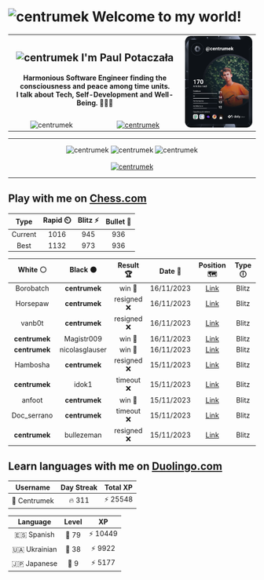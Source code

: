 <h1>
  <img
    src="https://emojis.slackmojis.com/emojis/images/1531849430/4246/blob-sunglasses.gif"
    width="30"
    alt="centrumek"
  />
  Welcome to my world!
</h1>

<table>
  <tbody>
    <tr>
      <td align="center" width="70%" colspan="2">
        <h2>
          <img
            src="https://raw.githubusercontent.com/MartinHeinz/MartinHeinz/master/wave.gif"
            width="30px"
            alt="centrumek"
          />
          I'm Paul Potaczała
        </h2>
        <h4>
          Harmonious Software Engineer finding the consciousness and peace among time units.
          <br/>
          I talk about Tech, Self-Development and Well-Being. 🌿🧘🚀
        </h4>
      </td>
      <td width="30%" rowspan="2">
        <a href="https://app.daily.dev/centrumek">
          <img
            src="./devcard.svg"
            alt="centrumek"
          />
        </a>
      </td>
    </tr>
    <tr align="center">
      <td>
        <img
          src="https://komarev.com/ghpvc/?username=centrumek&label=visitors&color=0e75b6&style=flat"
          alt="centrumek"
        >
      </td>
      <td>
        <a href="https://stackoverflow.com/users/14496012/centrumek">
          <img
            src="https://stackoverflow.com/users/flair/14496012.png?theme=dark"
            alt="centrumek"
          >
        </a>
      </td>
    </tr>
  </tbody>
</table>

---
<div align="center">
  <img 
    src="https://github-readme-stats.vercel.app/api?username=centrumek&show_icons=true&count_private=true&theme=dark&hide_border=true&hide=issues,contribs&bg_color=00000000"
    alt="centrumek"
  />
  <img
    src="https://github-readme-stats.vercel.app/api/top-langs/?username=centrumek&layout=compact&hide_border=true&theme=dark&bg_color=00000000&langs_count=6&exclude_repo=air-statistic-app"
    alt="centrumek"
  />
  <img 
    src="https://github-readme-streak-stats.herokuapp.com?user=centrumek&theme=dark&hide_border=true&background=FFFFFF00"
    alt="centrumek"
  />
  <br/>
  <br/>
  <a href="https://www.buymeacoffee.com/centrumek">
    <img
      src="https://cdn.buymeacoffee.com/buttons/v2/default-orange.png"
      height="50"
      width="210"
      alt="centrumek"
    />
  </a>
</div>

---

## Play with me on [Chess.com](https://www.chess.com/member/centrumek)

<div align="center">
<!--START_SECTION:chessStats-->
<!-- Automatically generated with https://github.com/Balastrong/chess-stats-action -->

| Type | Rapid ⏲️ | Blitz ⚡ | Bullet 🔫 |
|:---:|:---:|:---:|:---:|
| Current | 1016 | 945 | 936 |
| Best | 1132 | 973 | 936 |

| White ⚪ | Black ⚫ | Result 🏆 | Date 📅 | Position 🗺️ | Type 🕕 |
|:---:|:---:|:---:|:---:|:---:|:---:|
| Borobatch | **centrumek** | win 🥇 | 16/11/2023 | <a href="http://www.ee.unb.ca/cgi-bin/tervo/fen.pl?select=1k4r1/pp2r3/7b/8/3R3p/7Q/P4PPP/2q3K1 w - -">Link</a> | Blitz |
| Horsepaw | **centrumek** | resigned ❌ | 16/11/2023 | <a href="http://www.ee.unb.ca/cgi-bin/tervo/fen.pl?select=8/8/3p3k/6p1/8/7Q/PPP2P1P/6K1 b - -">Link</a> | Blitz |
| vanb0t | **centrumek** | resigned ❌ | 16/11/2023 | <a href="http://www.ee.unb.ca/cgi-bin/tervo/fen.pl?select=3Q4/pp4k1/2p5/2Pp4/4r3/1P1KP2P/P5P1/3R4 b - -">Link</a> | Blitz |
| **centrumek** | Magistr009 | win 🥇 | 16/11/2023 | <a href="http://www.ee.unb.ca/cgi-bin/tervo/fen.pl?select=7k/1p2R3/p1p4p/6pP/1Q1P2r1/5K2/P1P5/R7 b - -">Link</a> | Blitz |
| **centrumek** | nicolasglauser | win 🥇 | 16/11/2023 | <a href="http://www.ee.unb.ca/cgi-bin/tervo/fen.pl?select=5r2/R7/4pk1R/5p2/2p2P2/6PK/p2r3P/8 b - -">Link</a> | Blitz |
| Hambosha | **centrumek** | resigned ❌ | 15/11/2023 | <a href="http://www.ee.unb.ca/cgi-bin/tervo/fen.pl?select=8/6KP/1pB5/1P6/P3R1Pr/3k4/8/8 b - -">Link</a> | Blitz |
| **centrumek** | idok1 | timeout ❌ | 15/11/2023 | <a href="http://www.ee.unb.ca/cgi-bin/tervo/fen.pl?select=8/8/3k1p2/3P2p1/4P3/4K3/8/8 w - -">Link</a> | Blitz |
| anfoot | **centrumek** | win 🥇 | 15/11/2023 | <a href="http://www.ee.unb.ca/cgi-bin/tervo/fen.pl?select=2KQ4/8/7k/2P4q/8/8/8/8 w - -">Link</a> | Blitz |
| Doc_serrano | **centrumek** | timeout ❌ | 15/11/2023 | <a href="http://www.ee.unb.ca/cgi-bin/tervo/fen.pl?select=4r3/5R1K/4k1P1/8/8/8/8/8 b - -">Link</a> | Blitz |
| **centrumek** | bullezeman | resigned ❌ | 15/11/2023 | <a href="http://www.ee.unb.ca/cgi-bin/tervo/fen.pl?select=4r1k1/pp3ppp/2p1r3/3P4/1P4P1/7P/2P1q1B1/3K1R2 w - -">Link</a> | Blitz |

<!--END_SECTION:chessStats-->
</div>

## Learn languages with me on [Duolingo.com](https://www.duolingo.com/profile/Centrumek)

<div align="center">
<!--START_SECTION:duolingoStats-->
<!-- Automatically generated with https://github.com/centrumek/duolingo-readme-stats-->

| Username | Day Streak | Total XP |
|:---:|:---:|:---:|
| 👤 Centrumek | 🔥 311 | ⚡ 25548 |

| Language | Level | XP |
|:---:|:---:|:---:|
| 🇪🇸 Spanish | 👑 79 | ⚡ 10449 |
| 🇺🇦 Ukrainian | 👑 38 | ⚡ 9922 |
| 🇯🇵 Japanese | 👑 9 | ⚡ 5177 |

<!--END_SECTION:duolingoStats-->
</div>
<!--
**centrumek/centrumek** is a ✨ _special_ ✨ repository because its `README.md` (this file) appears on your GitHub profile.

Here are some ideas to get you started:

- 🔭 I’m currently working on ...
- 🌱 I’m currently learning ...
- 👯 I’m looking to collaborate on ...
- 🤔 I’m looking for help with ...
- 💬 Ask me about ...
- 📫 How to reach me: ...
- 😄 Pronouns: ...
- ⚡ Fun fact: ...
-->
